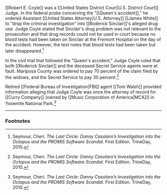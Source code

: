 [[Robert E. Coyle]] was a [[United States District Court|U.S. District Court]] Judge. In the federal probe concerning the "[[Queen's accident]]," he ordered Assistant [[United States Attorney|U.S. Attorney]] [[James White]] to "drop the criminal investigation" into [[Roderick Sinclair]]'s alleged drug use. Judge Coyle stated that Sinclair's drug problem was not relevant to the prosecution and that drug records could not be used in court because no blood tests had been taken on Sinclair at the Fremont Hospital on the day of the accident. However, the text notes that blood tests had been taken but later disappeared.[^1]

In the civil trial that followed the "Queen's accident," Judge Coyle ruled that both [[Roderick Sinclair]] and the deceased Secret Service agents were at fault. Mariposa County was ordered to pay 70 percent of the claim filed by the widows, and the Secret Service to pay 30 percent.[^1]

Retired [[Federal Bureau of Investigation|FBI]] agent [[Tom Walsh]] provided information alleging that Judge Coyle was once the attorney of record for [[Curry Company]] (owned by [[Music Corporation of America|MCA]]) in Yosemite National Park.[^1]

---
### Footnotes

[^1]: Seymour, Cheri. *The Last Circle: Danny Casolaro’s Investigation into the Octopus and the PROMIS Software Scandal*. First Edition. TrineDay, 2010.